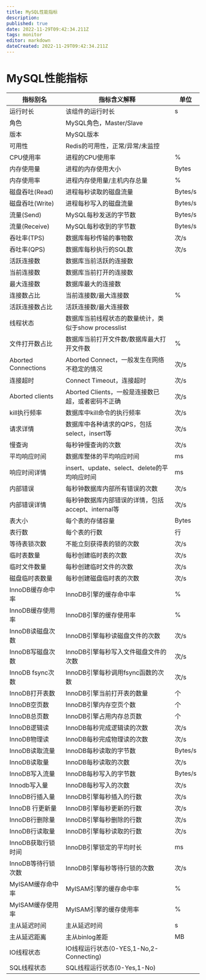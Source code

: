 ```yaml
---
title: MySQL性能指标
description: 
published: true
date: 2022-11-29T09:42:34.211Z
tags: monitor
editor: markdown
dateCreated: 2022-11-29T09:42:34.211Z
---
```


# MySQL性能指标

| 指标别名            | 指标含义解释                                         | 单位    |
| ------------------- | ---------------------------------------------------- | ------- |
| 运行时长            | 该组件的运行时长                                     | s       |
| 角色                | MySQL角色，Master/Slave                              |         |
| 版本                | MySQL版本                                            |         |
| 可用性              | Redis的可用性，正常/异常/未监控                      |         |
| CPU使用率           | 进程的CPU使用率                                      | %       |
| 内存使用量          | 进程的内存使用大小                                   | Bytes   |
| 内存使用率          | 进程内存使用量/主机内存总量                          | %       |
| 磁盘吞吐(Read)      | 进程每秒读取的磁盘流量                               | Bytes/s |
| 磁盘吞吐(Write)     | 进程每秒写入的磁盘流量                               | Bytes/s |
| 流量(Send)          | MySQL每秒发送的字节数                                | Bytes/s |
| 流量(Receive)       | MySQL每秒收到的字节数                                | Bytes/s |
| 吞吐率(TPS)         | 数据库每秒传输的事物数                               | 次/s    |
| 吞吐率(QPS)         | 数据库每秒执行的SQL数                                | 次/s    |
| 活跃连接数          | 数据库当前活跃的连接数                               |         |
| 当前连接数          | 数据库当前打开的连接数                               |         |
| 最大连接数          | 数据库最大的连接数                                   |         |
| 连接数占比          | 当前连接数/最大连接数                                | %       |
| 活跃连接数占比      | 活跃连接数/最大连接数                                |         |
| 线程状态            | 数据库当前线程状态的数量统计，类似于show processlist |         |
| 文件打开数占比      | 数据库当前打开文件数/数据库最大打开文件数            | %       |
| Aborted Connections | Aborted Connect，一般发生在网络不稳定的情况          | 次/s    |
| 连接超时            | Connect Timeout，连接超时                            | 次/s    |
| Aborted clients     | Aborted Clients，一般是连接数已超，或者密码不正确    | 次/s    |
| kill执行频率        | 数据库中kill命令的执行频率                           | 次/s    |
| 请求详情            | 数据库中各种请求的QPS，包括select，insert等          | 次/s    |
| 慢查询              | 每秒钟慢查询的次数                                   | 次/s    |
| 平均响应时间        | 数据库整体的平均响应时间                             | ms      |
| 响应时间详情        | insert、update、select、delete的平均响应时间         | ms      |
| 内部错误            | 每秒钟数据库内部所有错误的次数                       | 次/s    |
| 内部错误详情        | 每秒钟数据库内部错误的详情，包括accept、internal等   | 次/s    |
| 表大小              | 每个表的存储容量                                     | Bytes   |
| 表行数              | 每个表的行数                                         | 行      |
| 等待表锁次数        | 不能立刻获得表的锁的次数                             | 次/s    |
| 临时表数量          | 每秒创建临时表的次数                                 | 次/s    |
| 临时文件数量        | 每秒创建临时文件的次数                               | 次/s    |
| 磁盘临时表数量      | 每秒创建磁盘临时表的次数                             | 次/s    |
| InnoDB缓存命中率    | InnoDB引擎的缓存命中率                               | %       |
| InnoDB缓存使用率    | InnoDB引擎的缓存使用率                               | %       |
| InnoDB读磁盘次数    | InnoDB引擎每秒读磁盘文件的次数                       | 次/s    |
| InnoDB写磁盘次数    | InnoDB引擎每秒写入文件磁盘文件的次数                 | 次/s    |
| InnoDB fsync次数    | InnoDB引擎每秒调用fsync函数的次数                    | 次/s    |
| InnoDB打开表数      | InnoDB引擎当前打开表的数量                           | 个      |
| InnoDB空页数        | InnoDB引擎内存空页个数                               | 个      |
| InnoDB总页数        | InnoDB引擎占用内存总页数                             | 个      |
| InnoDB逻辑读        | InnoDB每秒完成逻辑读的次数                           | 次/s    |
| InnoDB物理读        | InnoDB每秒完成物理读的次数                           | 次/s    |
| InnoDB读取流量      | InnoDB每秒读取的字节数                               | Bytes/s |
| InnoDB读取量        | InnoDB每秒读取的次数                                 | 次/s    |
| InnoDB写入流量      | InnoDB每秒写入的字节数                               | Bytes/s |
| Innodb写入量        | InnoDB每秒写入的次数                                 | 次/s    |
| InnoDB行插入量      | InnoDB引擎每秒插入的行数                             | 次/s    |
| InnoDB 行更新量     | InnoDB引擎每秒更新的行数                             | 次/s    |
| InnoDB行删除量      | InnoDB引擎每秒删除的行数                             | 次/s    |
| InnoDB行读取量      | InnoDB引擎每秒读取的行数                             | 次/s    |
| InnoDB获取行锁时间  | InnoDB引擎锁定的平均时长                             | ms      |
| InnoDB等待行锁次数  | InnoDB引擎每秒等待行锁的次数                         | 次/s    |
| MyISAM缓存命中率    | MyISAM引擎的缓存命中率                               | %       |
| MyISAM缓存使用率    | MyISAM引擎的缓存使用率                               | %       |
| 主从延迟时间        | 主从延迟时间                                         | s       |
| 主从延迟距离        | 主从binlog差距                                       | MB      |
| IO线程状态          | IO线程运行状态(0-YES,1-No,2-Connecting)              |         |
| SQL线程状态         | SQL线程运行状态(0-Yes,1-No)                          |         |

